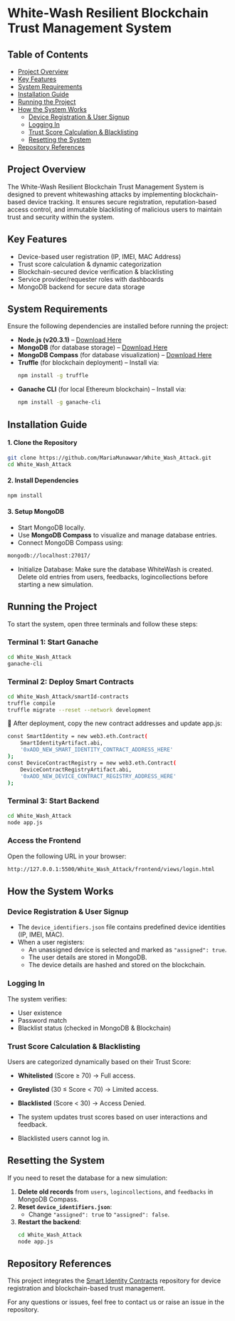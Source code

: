 # White-Wash Resilient Blockchain Trust Management System

## Table of Contents
- [Project Overview](#project-overview)
- [Key Features](#key-features)
- [System Requirements](#system-requirements)
- [Installation Guide](#installation-guide)
- [Running the Project](#running-the-project)
- [How the System Works](#how-the-system-works)
  - [Device Registration & User Signup](#device-registration--user-signup)
  - [Logging In](#logging-in)
  - [Trust Score Calculation & Blacklisting](#trust-score-calculation--blacklisting)
  - [Resetting the System](#resetting-the-system)
- [Repository References](#repository-references)

## Project Overview
The White-Wash Resilient Blockchain Trust Management System is designed to prevent whitewashing attacks by implementing blockchain-based device tracking. It ensures secure registration, reputation-based access control, and immutable blacklisting of malicious users to maintain trust and security within the system.

## Key Features
- Device-based user registration (IP, IMEI, MAC Address)  
- Trust score calculation & dynamic categorization
- Blockchain-secured device verification & blacklisting  
- Service provider/requester roles with dashboards 
- MongoDB backend for secure data storage

## System Requirements  
Ensure the following dependencies are installed before running the project:  

- **Node.js (v20.3.1)** – [Download Here](https://nodejs.org/)  
- **MongoDB** (for database storage) – [Download Here](https://www.mongodb.com/try/download/community)  
- **MongoDB Compass** (for database visualization) – [Download Here](https://www.mongodb.com/products/compass)  
- **Truffle** (for blockchain deployment) – Install via:  
  ```sh
  npm install -g truffle
- **Ganache CLI** (for local Ethereum blockchain) – Install via:
  ```sh
  npm install -g ganache-cli

## Installation Guide  

#### 1. Clone the Repository  
```sh
git clone https://github.com/MariaMunawwar/White_Wash_Attack.git  
cd White_Wash_Attack
```
#### 2. Install Dependencies  
```sh
npm install
```
#### 3. Setup MongoDB  
- Start MongoDB locally.  
- Use **MongoDB Compass** to visualize and manage database entries.
- Connect MongoDB Compass using:
```sh
mongodb://localhost:27017/
```
- Initialize Database:
Make sure the database WhiteWash is created.
Delete old entries from users, feedbacks, logincollections before starting a new simulation.

## Running the Project  

To start the system, open three terminals and follow these steps:  

### Terminal 1: Start Ganache  
```sh
cd White_Wash_Attack  
ganache-cli  
```
### Terminal 2: Deploy Smart Contracts
```sh
cd White_Wash_Attack/smartId-contracts  
truffle compile  
truffle migrate --reset --network development  
```
📌 After deployment, copy the new contract addresses and update app.js:
```sh
const SmartIdentity = new web3.eth.Contract(
    SmartIdentityArtifact.abi, 
    '0xADD_NEW_SMART_IDENTITY_CONTRACT_ADDRESS_HERE'
);
const DeviceContractRegistry = new web3.eth.Contract(
    DeviceContractRegistryArtifact.abi, 
    '0xADD_NEW_DEVICE_CONTRACT_REGISTRY_ADDRESS_HERE'
);
```
### Terminal 3: Start Backend
```sh
cd White_Wash_Attack  
node app.js  
```
### Access the Frontend
Open the following URL in your browser:
```sh
http://127.0.0.1:5500/White_Wash_Attack/frontend/views/login.html
```

## How the System Works

### Device Registration & User Signup

- The `device_identifiers.json` file contains predefined device identities (IP, IMEI, MAC).
- When a user registers:
  - An unassigned device is selected and marked as `"assigned": true`.
  - The user details are stored in MongoDB.
  - The device details are hashed and stored on the blockchain.

### Logging In

The system verifies:

- User existence  
- Password match  
- Blacklist status (checked in MongoDB & Blockchain)  

### Trust Score Calculation & Blacklisting

Users are categorized dynamically based on their Trust Score:

- **Whitelisted** (Score ≥ 70) → Full access.  
- **Greylisted** (30 ≤ Score < 70) → Limited access.  
- **Blacklisted** (Score < 30) → Access Denied.  

- The system updates trust scores based on user interactions and feedback.  
- Blacklisted users cannot log in.  

## Resetting the System

If you need to reset the database for a new simulation:  

1. **Delete old records** from `users`, `logincollections`, and `feedbacks` in MongoDB Compass.  
2. **Reset `device_identifiers.json`**:  
   - Change `"assigned": true` to `"assigned": false`.  
3. **Restart the backend**:  
   ```sh
   cd White_Wash_Attack
   node app.js
   ```

## Repository References

This project integrates the [Smart Identity Contracts](https://github.com/SmartIdentity/smartId-contracts/tree/develop) repository for device registration and blockchain-based trust management.  

For any questions or issues, feel free to contact us or raise an issue in the repository.  

